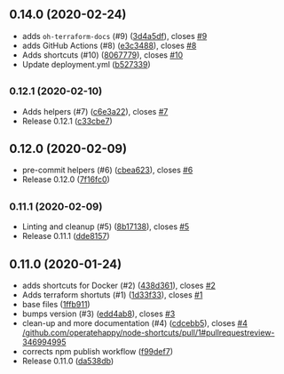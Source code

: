 ## 0.14.0 (2020-02-24)

* adds `oh-terraform-docs` (#9) ([3d4a5df](https://github.com/operatehappy/node-shortcuts/commit/3d4a5df)), closes [#9](https://github.com/operatehappy/node-shortcuts/issues/9)
* adds GitHub Actions (#8) ([e3c3488](https://github.com/operatehappy/node-shortcuts/commit/e3c3488)), closes [#8](https://github.com/operatehappy/node-shortcuts/issues/8)
* Adds shortcuts (#10) ([8067779](https://github.com/operatehappy/node-shortcuts/commit/8067779)), closes [#10](https://github.com/operatehappy/node-shortcuts/issues/10)
* Update deployment.yml ([b527339](https://github.com/operatehappy/node-shortcuts/commit/b527339))



## <small>0.12.1 (2020-02-10)</small>

* Adds helpers (#7) ([c6e3a22](https://github.com/operatehappy/node-shortcuts/commit/c6e3a22)), closes [#7](https://github.com/operatehappy/node-shortcuts/issues/7)
* Release 0.12.1 ([c33cbe7](https://github.com/operatehappy/node-shortcuts/commit/c33cbe7))



## 0.12.0 (2020-02-09)

* pre-commit helpers (#6) ([cbea623](https://github.com/operatehappy/node-shortcuts/commit/cbea623)), closes [#6](https://github.com/operatehappy/node-shortcuts/issues/6)
* Release 0.12.0 ([7f16fc0](https://github.com/operatehappy/node-shortcuts/commit/7f16fc0))



## <small>0.11.1 (2020-02-09)</small>

* Linting and cleanup (#5) ([8b17138](https://github.com/operatehappy/node-shortcuts/commit/8b17138)), closes [#5](https://github.com/operatehappy/node-shortcuts/issues/5)
* Release 0.11.1 ([dde8157](https://github.com/operatehappy/node-shortcuts/commit/dde8157))



## 0.11.0 (2020-01-24)

* adds shortcuts for Docker (#2) ([438d361](https://github.com/operatehappy/node-shortcuts/commit/438d361)), closes [#2](https://github.com/operatehappy/node-shortcuts/issues/2)
* Adds terraform shortuts (#1) ([1d33f33](https://github.com/operatehappy/node-shortcuts/commit/1d33f33)), closes [#1](https://github.com/operatehappy/node-shortcuts/issues/1)
* base files ([1ffb911](https://github.com/operatehappy/node-shortcuts/commit/1ffb911))
* bumps version (#3) ([edd4ab8](https://github.com/operatehappy/node-shortcuts/commit/edd4ab8)), closes [#3](https://github.com/operatehappy/node-shortcuts/issues/3)
* clean-up and more documentation (#4) ([cdcebb5](https://github.com/operatehappy/node-shortcuts/commit/cdcebb5)), closes [#4](https://github.com/operatehappy/node-shortcuts/issues/4) [/github.com/operatehappy/node-shortcuts/pull/1#pullrequestreview-346994995](https://github.com//github.com/operatehappy/node-shortcuts/pull/1/issues/pullrequestreview-346994995)
* corrects npm publish workflow ([f99def7](https://github.com/operatehappy/node-shortcuts/commit/f99def7))
* Release 0.11.0 ([da538db](https://github.com/operatehappy/node-shortcuts/commit/da538db))

